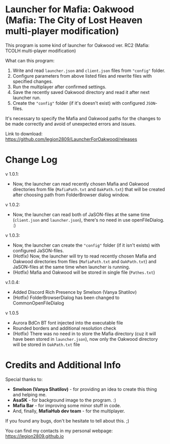 # Launcher for Mafia: Oakwood (Mafia: The City of Lost Heaven multi-player modification) 

This program is some kind of launcher for Oakwood ver. RC2 (Mafia: TCOLH multi-player modification)

What can this program:
1) Write and read `launcher.json` and `client.json` files from `"config"` folder.
2) Configure parameters from above listed files and rewrite files with specified changes.
3) Run the multiplayer after confirmed settings.
4) Save the recently saved Oakwood directory and read it after next launcher run.
5) Create the `"config"` folder (if it's doesn't exist) with configured `JSON`-files.

It's necessary to specify the Mafia and Oakwood paths for the changes to be made correctly and avoid of unexpected errors and issues.

Link to download: https://github.com/legion2809/LauncherForOakwood/releases

# Change Log

v 1.0.1:
- Now, the launcher can read recently chosen Mafia and Oakwood directories from file (`MafiaPath.txt` and `OakPath.txt`) that will be created after choosing path from FolderBrowser dialog window.

v 1.0.2:
- Now, the launcher can read both of JaSON-files at the same time (`client.json` and `launcher.json`), there's no need in use openFileDialog. :) 

v 1.0.3:
- Now, the launcher can create the `"config"` folder (if it isn't exists) with configured JaSON-files.
- (Hotfix) Now, the launcher will try to read recently chosen Mafia and Oakwood directories from files (`MafiaPath.txt` and `OakPath.txt`) and JaSON-files at the same time when launcher is running.
- (Hotfix) Mafia and Oakwood will be stored in single file (`Pathes.txt`)

v.1.0.4:
- Added Discord Rich Presence by Smelson (Vanya Shatilov)
- (Hotfix) FolderBrowserDialog has been changed to CommonOpenFileDialog

v 1.0.5
- Aurora BdCn BT font injected into the executable file
- Rounded borders and additional resolution check
- (Hotfix) There was no need in to store the Mafia directory (cuz it will have been stored in `launcher.json`), now only the Oakwood directory will be stored in `OakPath.txt` file 

# Credits and Additional Info

Special thanks to: 
- **Smelson (Vanya Shatilov)** - for providing an idea to create this thing and helping me.
- **AsaSK** - for background image to the program. :)
- **Mafia Bar** - for improving some minor stuff in code.
- And, finally, **MafiaHub dev team** - for the multiplayer.

If you found any bugs, don't be hesitate to tell about this. ;)

You can find my contacts in my personal webpage: https://legion2809.github.io
